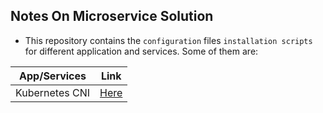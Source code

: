## Notes On Microservice Solution

- This repository contains the `configuration` files `installation scripts` for different application and services. Some of them are:

|  **App/Services**             |       **Link**       |
|-------------------------------|----------------------------------------------------------------------|
| Kubernetes CNI                |[Here](https://github.com/uditgaurav/notes/blob/master/cni/network-cni.md) |      